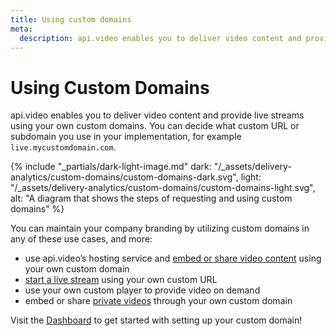 ```yaml
---
title: Using custom domains
meta: 
  description: api.video enables you to deliver video content and provide live streams using your own custom domains. This guide explains how you can utilize the feature.
---
```


# Using Custom Domains

api.video enables you to deliver video content and provide live streams using your own custom domains. You can decide what custom URL or subdomain you use in your implementation, for example `live.mycustomdomain.com`.

{% include "_partials/dark-light-image.md" dark: "/_assets/delivery-analytics/custom-domains/custom-domains-dark.svg", light: "/_assets/delivery-analytics/custom-domains/custom-domains-light.svg", alt: "A diagram that shows the steps of requesting and using custom domains" %}

You can maintain your company branding by utilizing custom domains in any of these use cases, and more:

- use api.video’s hosting service and [embed or share video content](/vod/get-started-in-5-minutes) using your own custom domain
- [start a live stream](/live-streaming/create-a-live-stream) using your own custom URL
- use your own custom player to provide video on demand
- embed or share [private videos](/delivery-analytics/video-privacy-access-management.md) through your own custom domain

Visit the [Dashboard](https://dashboard.api.video/domains) to get started with setting up your custom domain!